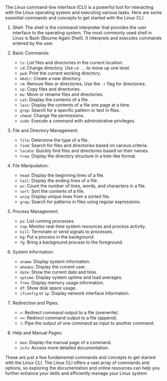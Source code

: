 The Linux command-line interface (CLI) is a powerful tool for interacting with the Linux operating system and executing various tasks. Here are some essential commands and concepts to get started with the Linux CLI:

1. Shell: The shell is the command interpreter that provides the user interface to the operating system. The most commonly used shell in Linux is Bash (Bourne Again Shell). It interprets and executes commands entered by the user.

2. Basic Commands:
   - `ls`: List files and directories in the current location.
   - `cd`: Change directory. Use `cd ..` to move up one level.
   - `pwd`: Print the current working directory.
   - `mkdir`: Create a new directory.
   - `rm`: Remove files or directories. Use the `-r` flag for directories.
   - `cp`: Copy files and directories.
   - `mv`: Move or rename files and directories.
   - `cat`: Display the contents of a file.
   - `less`: Display the contents of a file one page at a time.
   - `grep`: Search for a specific pattern or text in files.
   - `chmod`: Change file permissions.
   - `sudo`: Execute a command with administrative privileges.

3. File and Directory Management:
   - `file`: Determine the type of a file.
   - `find`: Search for files and directories based on various criteria.
   - `locate`: Quickly find files and directories based on their names.
   - `tree`: Display the directory structure in a tree-like format.

4. File Manipulation:
   - `head`: Display the beginning lines of a file.
   - `tail`: Display the ending lines of a file.
   - `wc`: Count the number of lines, words, and characters in a file.
   - `sort`: Sort the contents of a file.
   - `uniq`: Display unique lines from a sorted file.
   - `grep`: Search for patterns in files using regular expressions.

5. Process Management:
   - `ps`: List running processes.
   - `top`: Monitor real-time system resources and process activity.
   - `kill`: Terminate or send signals to processes.
   - `bg`: Put a process in the background.
   - `fg`: Bring a background process to the foreground.

6. System Information:
   - `uname`: Display system information.
   - `whoami`: Display the current user.
   - `date`: Show the current date and time.
   - `uptime`: Display system uptime and load averages.
   - `free`: Display memory usage information.
   - `df`: Show disk space usage.
   - `ifconfig` or `ip`: Display network interface information.

7. Redirection and Pipes:
   - `>`: Redirect command output to a file (overwrite).
   - `>>`: Redirect command output to a file (append).
   - `|`: Pipe the output of one command as input to another command.

8. Help and Manual Pages:
   - `man`: Display the manual page of a command.
   - `info`: Access more detailed documentation.

These are just a few fundamental commands and concepts to get started with the Linux CLI. The Linux CLI offers a vast array of commands and options, so exploring the documentation and online resources can help you further enhance your skills and efficiently manage your Linux system.